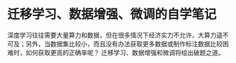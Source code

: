 # 迁移学习、数据增强、微调的自学笔记
深度学习往往需要大量算力和数据，但在很多情况下经济实力不允许，大算力遥不可及；另外，当数据集比较小，而且没有办法获取更多数据或制作标注数据比较困难时，如何获取更高的正确率呢？
迁移学习、数据增强和微调将给出破题之道。
